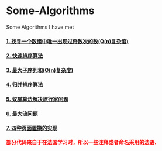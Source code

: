 # Some-Algorithms
Some Algorithms I have met

#### [1. 找寻一个数组中唯一出现过奇数次的数(O(n)复杂度)](https://github.com/susufqx/Some-Algorithms/blob/master/findoddcounts.c)
#### [2. 快速排序算法](https://github.com/susufqx/Some-Algorithms/blob/master/quicksort.c)
#### [3. 最大子序列和(O(n)复杂度)](https://github.com/susufqx/Some-Algorithms/blob/master/maxsubsum.c)
#### [4. 归并排序算法](https://github.com/susufqx/Some-Algorithms/blob/master/fusionsort.c)
#### [5. 蚁群算法解决旅行家问题](https://github.com/susufqx/Some-Algorithms/blob/master/fourmi.cpp)
#### [6. 最大流问题](https://github.com/susufqx/Some-Algorithms/blob/master/maxflow.c)
#### [7. 四种页面置换的实现](https://github.com/susufqx/Some-Algorithms/blob/master/page.c)

<b style="color:red">部分代码来自于在法国学习时，所以一些注释或者命名采用的法语.</b>